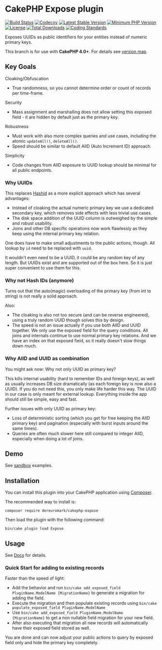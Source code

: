 # CakePHP Expose plugin

[![Build Status](https://travis-ci.org/dereuromark/cakephp-expose.svg?branch=master)](https://travis-ci.org/dereuromark/cakephp-expose)
[![Codecov](https://img.shields.io/codecov/c/github/dereuromark/cakephp-expose/master.svg)](https://codecov.io/gh/dereuromark/cakephp-expose)
[![Latest Stable Version](https://poser.pugx.org/dereuromark/cakephp-expose/v/stable.svg)](https://packagist.org/packages/dereuromark/cakephp-expose)
[![Minimum PHP Version](http://img.shields.io/badge/php-%3E%3D%207.2-8892BF.svg)](https://php.net/)
[![License](https://poser.pugx.org/dereuromark/cakephp-expose/license.svg)](https://packagist.org/packages/dereuromark/cakephp-expose)
[![Total Downloads](https://poser.pugx.org/dereuromark/cakephp-expose/d/total.svg)](https://packagist.org/packages/dereuromark/cakephp-expose)
[![Coding Standards](https://img.shields.io/badge/cs-PSR--2--R-yellow.svg)](https://github.com/php-fig-rectified/fig-rectified-standards)

Exposes UUIDs as public identifiers for your entities instead of numeric primary keys.

This branch is for use with **CakePHP 4.0+**. For details see [version map](https://github.com/dereuromark/cakephp-expose/wiki#cakephp-version-map).

## Key Goals
Cloaking/Obfuscation
- True randomness, so you cannot determine order or count of records per time-frame.

Security
- Mass assignment and marshalling does not allow setting this exposed field - it are hidden by default just as the primary key.

Robustness
- Must work with also more complex queries and use cases, including the atomic `updateAll()`, `deleteAll()`.
- Speed should be similar to default AIID (Auto Increment ID) approach.

Simplicity
- Code changes from AIID exposure to UUID lookup should be minimal for all public endpoints.

### Why UUIDs
This replaces [Hashid](https://github.com/dereuromark/cakephp-hashid) as a more explicit approach which has several advantages:
- Instead of cloaking the actual numeric primary key we use a dedicated secondary key, which removes side effects with less trivial use cases.
- The disk space addition of the UUID column is outweighed by the simple and robust usability.
- Joins and other DB specific operations now work flawlessly as they keep using the internal primary key relation.

One does have to make small adjustments to the public actions, though. All lookup by `id` need to be replaced with `uuid`.

It wouldn't even need to be a UUID, it could be any random key of any length. But UUIDs exist and are supported out of the box here.
So it is just super convenient to use them for this.

### Why not Hash IDs (anymore)
Turns out that the auto(magic) overloading of the primary key (from int to string) is not really a solid approach.

Also:
- The cloaking is also not too secure (and can be reverse engineered), using a truly random UUID though solves this by design.
- The speed is not an issue actually if you use both AIID and UUID together. We only use the exposed field for the query conditions. All joins and internals continue to use
normal primary key relations. And we have an index on that exposed field, so it really doesn't slow things down much.

### Why AIID and UUID as combination
You might ask now: Why not only UUID as primary key?

This kills internal usability (hard to remember IDs and foreign keys), as well as usually increases DB size dramatically (as each foreign key is now also a UUID).
If you do not need this, you only make life harder this way.
The UUID in our case is only meant for external lookup. Everything inside the app should still be simple, easy and fast.

Further issues with only UUID as primary key:
- Loss of deterministic sorting (which you get for free keeping the AIID primary key) and pagination (especially with burst inputs around the same times).
- Queries are often much slower here still compared to integer AIID, especially when doing a lot of joins.

## Demo
See [sandbox](https://sandbox4.dereuromark.de/sandbox/expose-examples) examples.

## Installation

You can install this plugin into your CakePHP application using [Composer](https://getcomposer.org/).

The recommended way to install is:

```
composer require dereuromark/cakephp-expose
```

Then load the plugin with the following command:
```
bin/cake plugin load Expose
```

## Usage

See [Docs](/docs) for details.

### Quick Start for adding to existing records

Faster than the speed of light:

- Add the behavior and run `bin/cake add_exposed_field PluginName.ModelName {MigrationName}` to generate a migration for adding the field.
- Execute the migration and then populate existing records using `bin/cake populate_exposed_field PluginName.ModelName`
- Use `bin/cake add_exposed_field PluginName.ModelName {MigrationName}` to get a non nullable field migration for your new field.
- After also executing that migration all new records will automatically have their exposed field stored as well.

You are done and can now adjust your public actions to query by exposed field only and hide the primary key completely.
